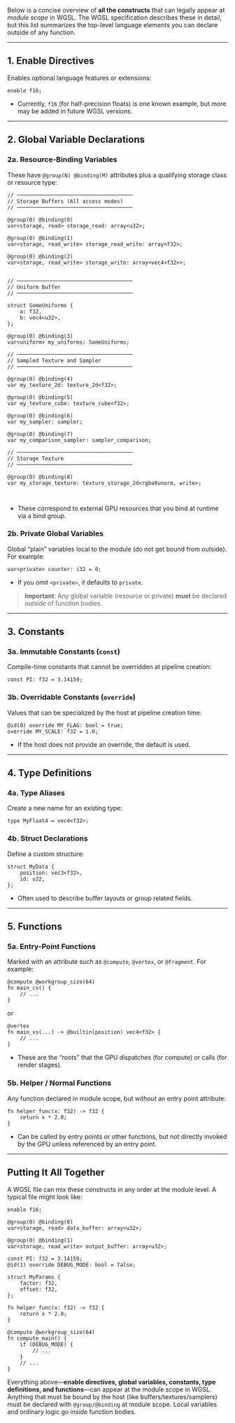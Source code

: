 Below is a concise overview of **all the constructs** that can legally appear at *module scope* in WGSL. The WGSL specification describes these in detail, but this list summarizes the top-level language elements you can declare outside of any function.

---

## 1. **Enable Directives**
Enables optional language features or extensions:

```wgsl
enable f16;
```

- Currently, `f16` (for half-precision floats) is one known example, but more may be added in future WGSL versions.

---

## 2. **Global Variable Declarations**

### 2a. **Resource-Binding Variables**
These have `@group(N) @binding(M)` attributes plus a qualifying storage class or resource type:

```wgsl
// ─────────────────────────────────────
// Storage Buffers (All access modes)
// ─────────────────────────────────────

@group(0) @binding(0)
var<storage, read> storage_read: array<u32>;

@group(0) @binding(1)
var<storage, read_write> storage_read_write: array<f32>;

@group(0) @binding(2)
var<storage, read_write> storage_write: array<vec4<f32>>;


// ─────────────────────────────────────
// Uniform Buffer
// ─────────────────────────────────────

struct SomeUniforms {
    a: f32,
    b: vec4<u32>,
};

@group(0) @binding(3)
var<uniform> my_uniforms: SomeUniforms;

// ─────────────────────────────────────
// Sampled Texture and Sampler
// ─────────────────────────────────────

@group(0) @binding(4)
var my_texture_2d: texture_2d<f32>;

@group(0) @binding(5)
var my_texture_cube: texture_cube<f32>;

@group(0) @binding(6)
var my_sampler: sampler;

@group(0) @binding(7)
var my_comparison_sampler: sampler_comparison;

// ─────────────────────────────────────
// Storage Texture
// ─────────────────────────────────────

@group(0) @binding(8)
var my_storage_texture: texture_storage_2d<rgba8unorm, write>;



```

- These correspond to external GPU resources that you bind at runtime via a bind group.

### 2b. **Private Global Variables**
Global “plain” variables local to the module (do not get bound from outside). For example:

```wgsl
var<private> counter: i32 = 0;
```

- If you omit `<private>`, it defaults to `private`.

> **Important**: Any global variable (resource or private) **must** be declared *outside* of function bodies.

---

## 3. **Constants**

### 3a. **Immutable Constants (`const`)**
Compile-time constants that cannot be overridden at pipeline creation:

```wgsl
const PI: f32 = 3.14159;
```

### 3b. **Overridable Constants (`override`)**
Values that can be specialized by the host at pipeline creation time:

```wgsl
@id(0) override MY_FLAG: bool = true;
override MY_SCALE: f32 = 1.0;
```

- If the host does not provide an override, the default is used.

---

## 4. **Type Definitions**

### 4a. **Type Aliases**
Create a new name for an existing type:

```wgsl
type MyFloat4 = vec4<f32>;
```

### 4b. **Struct Declarations**
Define a custom structure:

```wgsl
struct MyData {
    position: vec3<f32>,
    id: u32,
};
```

- Often used to describe buffer layouts or group related fields.

---

## 5. **Functions**

### 5a. **Entry-Point Functions**
Marked with an attribute such as `@compute`, `@vertex`, or `@fragment`. For example:

```wgsl
@compute @workgroup_size(64)
fn main_cs() {
    // ...
}
```

or

```wgsl
@vertex
fn main_vs(...) -> @builtin(position) vec4<f32> {
    // ...
}
```

- These are the “roots” that the GPU dispatches (for compute) or calls (for render stages).

### 5b. **Helper / Normal Functions**
Any function declared in module scope, but *without* an entry point attribute:

```wgsl
fn helper_func(x: f32) -> f32 {
    return x * 2.0;
}
```

- Can be called by entry points or other functions, but not directly invoked by the GPU unless referenced by an entry point.

---

## Putting It All Together

A WGSL file can mix these constructs in any order at the module level. A typical file might look like:

```wgsl
enable f16;

@group(0) @binding(0)
var<storage, read> data_buffer: array<u32>;

@group(0) @binding(1)
var<storage, read_write> output_buffer: array<u32>;

const PI: f32 = 3.14159;
@id(1) override DEBUG_MODE: bool = false;

struct MyParams {
    factor: f32,
    offset: f32,
};

fn helper_func(x: f32) -> f32 {
    return x * 2.0;
}

@compute @workgroup_size(64)
fn compute_main() {
    if (DEBUG_MODE) {
        // ...
    }
    // ...
}
```

Everything above—**enable directives, global variables, constants, type definitions, and functions**—can appear at the module scope in WGSL. Anything that must be bound by the host (like buffers/textures/samplers) must be declared with `@group/@binding` at module scope. Local variables and ordinary logic go *inside* function bodies.
